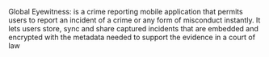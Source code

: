 Global Eyewitness: is a crime reporting mobile application that permits users to report an incident of a crime or
any form of misconduct instantly. It lets users store, sync and share captured incidents that are embedded and
encrypted with the metadata needed to support the evidence in a court of law
